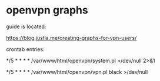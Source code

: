 # openvpn graphs

guide is located:

https://blog.justla.me/creating-graphs-for-vpn-users/


crontab entries:

*/5 * * * * /var/www/html/openvpn/system.pl >/dev/null 2>&1

*/5 * * * * /var/www/html/openvpn/vpn.pl black >/dev/null

